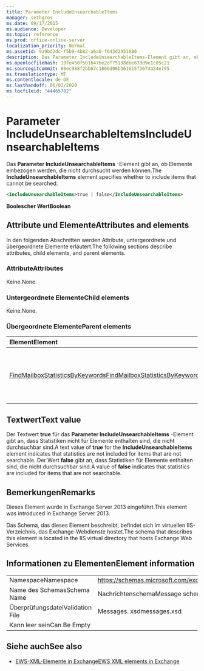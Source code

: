 ```yaml
---
title: Parameter IncludeUnsearchableItems
manager: sethgros
ms.date: 09/17/2015
ms.audience: Developer
ms.topic: reference
ms.prod: office-online-server
localization_priority: Normal
ms.assetid: 9a9bd2dc-f5b9-4b82-a6a0-f643d2951080
description: Das Parameter IncludeUnsearchableItems-Element gibt an, ob Elemente einbezogen werden, die nicht durchsucht werden können.
ms.openlocfilehash: 19fe450f5b1647be2df75138dbe67dd9e1c05c21
ms.sourcegitcommit: 88ec988f2bb67c1866d06b361615f3674a24e795
ms.translationtype: MT
ms.contentlocale: de-DE
ms.lasthandoff: 06/03/2020
ms.locfileid: "44465702"
---
```

# <a name="includeunsearchableitems"></a><span data-ttu-id="68b02-103">Parameter IncludeUnsearchableItems</span><span class="sxs-lookup"><span data-stu-id="68b02-103">IncludeUnsearchableItems</span></span>

<span data-ttu-id="68b02-104">Das **Parameter IncludeUnsearchableItems** -Element gibt an, ob Elemente einbezogen werden, die nicht durchsucht werden können.</span><span class="sxs-lookup"><span data-stu-id="68b02-104">The **IncludeUnsearchableItems** element specifies whether to include items that cannot be searched.</span></span> 
  
```XML
<IncludeUnsearchableItems>true | false</IncludeUnsearchableItems>
```

 <span data-ttu-id="68b02-105">**Boolescher Wert**</span><span class="sxs-lookup"><span data-stu-id="68b02-105">**Boolean**</span></span>
## <a name="attributes-and-elements"></a><span data-ttu-id="68b02-106">Attribute und Elemente</span><span class="sxs-lookup"><span data-stu-id="68b02-106">Attributes and elements</span></span>

<span data-ttu-id="68b02-107">In den folgenden Abschnitten werden Attribute, untergeordnete und übergeordnete Elemente erläutert.</span><span class="sxs-lookup"><span data-stu-id="68b02-107">The following sections describe attributes, child elements, and parent elements.</span></span>
  
### <a name="attributes"></a><span data-ttu-id="68b02-108">Attribute</span><span class="sxs-lookup"><span data-stu-id="68b02-108">Attributes</span></span>

<span data-ttu-id="68b02-109">Keine.</span><span class="sxs-lookup"><span data-stu-id="68b02-109">None.</span></span>
  
### <a name="child-elements"></a><span data-ttu-id="68b02-110">Untergeordnete Elemente</span><span class="sxs-lookup"><span data-stu-id="68b02-110">Child elements</span></span>

<span data-ttu-id="68b02-111">Keine.</span><span class="sxs-lookup"><span data-stu-id="68b02-111">None.</span></span>
  
### <a name="parent-elements"></a><span data-ttu-id="68b02-112">Übergeordnete Elemente</span><span class="sxs-lookup"><span data-stu-id="68b02-112">Parent elements</span></span>

|<span data-ttu-id="68b02-113">**Element**</span><span class="sxs-lookup"><span data-stu-id="68b02-113">**Element**</span></span>|<span data-ttu-id="68b02-114">**Beschreibung**</span><span class="sxs-lookup"><span data-stu-id="68b02-114">**Description**</span></span>|
|:-----|:-----|
|[<span data-ttu-id="68b02-115">FindMailboxStatisticsByKeywords</span><span class="sxs-lookup"><span data-stu-id="68b02-115">FindMailboxStatisticsByKeywords</span></span>](findmailboxstatisticsbykeywords.md) <br/> |<span data-ttu-id="68b02-116">Gibt eine Anforderung an, nach Postfachstatistiken nach Stichwort zu suchen.</span><span class="sxs-lookup"><span data-stu-id="68b02-116">Specifies a request to search for mailbox statistics by keyword.</span></span>  <br/> |
   
## <a name="text-value"></a><span data-ttu-id="68b02-117">Textwert</span><span class="sxs-lookup"><span data-stu-id="68b02-117">Text value</span></span>

<span data-ttu-id="68b02-118">Der Textwert **true** für das **Parameter IncludeUnsearchableItems** -Element gibt an, dass Statistiken nicht für Elemente enthalten sind, die nicht durchsuchbar sind.</span><span class="sxs-lookup"><span data-stu-id="68b02-118">A text value of **true** for the **IncludeUnsearchableItems** element indicates that statistics are not included for items that are not searchable.</span></span> <span data-ttu-id="68b02-119">Der Wert **false** gibt an, dass Statistiken für Elemente enthalten sind, die nicht durchsuchbar sind.</span><span class="sxs-lookup"><span data-stu-id="68b02-119">A value of **false** indicates that statistics are included for items that are not searchable.</span></span> 
  
## <a name="remarks"></a><span data-ttu-id="68b02-120">Bemerkungen</span><span class="sxs-lookup"><span data-stu-id="68b02-120">Remarks</span></span>

<span data-ttu-id="68b02-121">Dieses Element wurde in Exchange Server 2013 eingeführt.</span><span class="sxs-lookup"><span data-stu-id="68b02-121">This element was introduced in Exchange Server 2013.</span></span>
  
<span data-ttu-id="68b02-122">Das Schema, das dieses Element beschreibt, befindet sich im virtuellen IIS-Verzeichnis, das Exchange-Webdienste hostet.</span><span class="sxs-lookup"><span data-stu-id="68b02-122">The schema that describes this element is located in the IIS virtual directory that hosts Exchange Web Services.</span></span>
  
## <a name="element-information"></a><span data-ttu-id="68b02-123">Informationen zu Elementen</span><span class="sxs-lookup"><span data-stu-id="68b02-123">Element information</span></span>

|||
|:-----|:-----|
|<span data-ttu-id="68b02-124">Namespace</span><span class="sxs-lookup"><span data-stu-id="68b02-124">Namespace</span></span>  <br/> |https://schemas.microsoft.com/exchange/services/2006/messages  <br/> |
|<span data-ttu-id="68b02-125">Name des Schemas</span><span class="sxs-lookup"><span data-stu-id="68b02-125">Schema Name</span></span>  <br/> |<span data-ttu-id="68b02-126">Nachrichtenschema</span><span class="sxs-lookup"><span data-stu-id="68b02-126">Message schema</span></span>  <br/> |
|<span data-ttu-id="68b02-127">Überprüfungsdatei</span><span class="sxs-lookup"><span data-stu-id="68b02-127">Validation File</span></span>  <br/> |<span data-ttu-id="68b02-128">Messages. xsd</span><span class="sxs-lookup"><span data-stu-id="68b02-128">messages.xsd</span></span>  <br/> |
|<span data-ttu-id="68b02-129">Kann leer sein</span><span class="sxs-lookup"><span data-stu-id="68b02-129">Can Be Empty</span></span>  <br/> ||
   
## <a name="see-also"></a><span data-ttu-id="68b02-130">Siehe auch</span><span class="sxs-lookup"><span data-stu-id="68b02-130">See also</span></span>



- [<span data-ttu-id="68b02-131">EWS-XML-Elemente in Exchange</span><span class="sxs-lookup"><span data-stu-id="68b02-131">EWS XML elements in Exchange</span></span>](ews-xml-elements-in-exchange.md)

